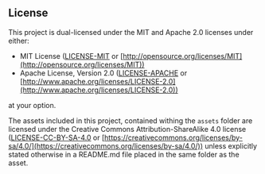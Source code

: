 ## License
This project is dual-licensed under the MIT and Apache 2.0 licenses under either:

* MIT License ([LICENSE-MIT](LICENSE-MIT) or [http://opensource.org/licenses/MIT](http://opensource.org/licenses/MIT))
* Apache License, Version 2.0 ([LICENSE-APACHE](LICENSE-APACHE) or [http://www.apache.org/licenses/LICENSE-2.0](http://www.apache.org/licenses/LICENSE-2.0))

at your option.

The assets included in this project, contained withing the `assets` folder are licensed under the Creative Commons Attribution-ShareAlike 4.0 license
([LICENSE-CC-BY-SA-4.0](LICENSE-CC-BY-SA-4.0) or [https://creativecommons.org/licenses/by-sa/4.0/](https://creativecommons.org/licenses/by-sa/4.0/))
unless explicitly stated otherwise in a README.md file placed in the same folder as the asset.
